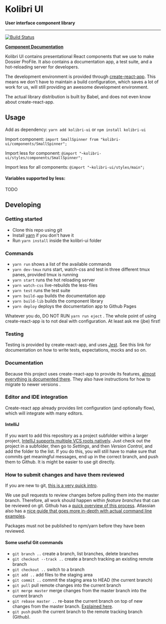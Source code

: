 # Kolibri UI

**User interface component library**

---

[![Build Status](https://travis-ci.org/dossiersolutions/kolibri-ui.svg?branch=master)](https://travis-ci.org/dossiersolutions/kolibri-ui)

**[Component Documentation](https://dossiersolutions.github.io/kolibri-ui/)**

Kolibri UI contains presentational React components that we use to make Dossier ProFile. It also contains a documentation app, a test suite, and a hot-reloading server for developers.

The development environment is provided through [create-react-app](https://github.com/facebookincubator/create-react-app). This means we don't have to maintain a build configuration, which saves a lot of work for us, will still providing an awesome development environment.

The actual library distribution is built by Babel, and does not even know about create-react-app.


## Usage

Add as dependency: `yarn add kolibri-ui` or `npm install kolibri-ui`

Import component: `import SmallSpinner from "kolibri-ui/components/SmallSpinner";`

Import less for component: `@import "~kolibri-ui/styles/components/SmallSpinner";`

Import less for all components: `@import "~kolibri-ui/styles/main";`

#### Variables supported by less:

TODO


## Developing

### Getting started

- Clone this repo using git
- Install [yarn](https://yarnpkg.com) if you don't have it
- Run `yarn install` inside the kolibri-ui folder

### Commands

- `yarn run` shows a list of the available commands
- `yarn dev-tmux` runs start, watch-css and test in three different tmux panes, provided tmux is running
- `yarn start` runs the hot reloading server
- `yarn watch-css` live-rebuilds the less-files
- `yarn test` runs the test suite
- `yarn build-app` builds the documentation app
- `yarn build-lib` builds the component library
- `yarn deploy` deploys the documentation app to Github Pages

Whatever you do, DO NOT RUN `yarn run eject` . The whole point of using create-react-app is to not deal with configuration. At least ask me (jbe) first!

### Testing

Testing is provided by create-react-app, and uses [Jest](https://facebook.github.io/jest/). See this link for documentation on how to write tests, expectations, mocks and so on.

### Documentation

Because this project uses create-react-app to provide its features, [almost everything is documented there](https://github.com/facebookincubator/create-react-app). They also have instructions for how to migrate to newer versions
.

### Editor and IDE integration

Create-react app already provides lint configuration (and optionally flow), which will integrate with many editors.

#### IntelliJ

If you want to add this repository as a project subfolder within a larger project, [IntelliJ supports multiple VCS roots natively](https://intellij-support.jetbrains.com/hc/en-us/community/posts/207052265-Multiple-git-repositories). Just check out the project in a subfolder, then go to *Settings*, and then *Version Control*, and add the folder to the list. If you do this, you will still have to make sure that commits get meaningful messages, end up in the correct branch, and push them to Github. It is might be easier to use git directly.

### How to submit changes and have them reviewed

If you are new to git, [this is a very quick intro](http://rogerdudler.github.io/git-guide/).

We use pull requests to review changes before pulling them into the master branch. Therefore, all work should happen within *feature branches* that can be reviewed on git. Github has a [quick overview of this process](https://guides.github.com/introduction/flow/). Atlassian also has a [nice guide that goes more in-depth with actual command line examples](https://www.atlassian.com/git/tutorials/comparing-workflows#feature-branch-workflow).

Packages must not be published to npm/yarn before they have been reviewed.

#### Some useful Git commands

- `git branch ..` create a branch, list branches, delete branches
- `git checkout --track ..` create a branch tracking an existing remote branch
- `git checkout ..` switch to a branch
- `git add ..` add files to the staging area
- `git commit ..` commit the staging area to HEAD (the current branch)
- `git pull` pull remote changes into the current branch
- `git merge master` merge changes from the master branch into the current branch
- `git rebase master ..` re-base the current branch on top of new changes from the master branch. [Explained here](https://www.atlassian.com/git/tutorials/merging-vs-rebasing#the-golden-rule-of-rebasing).
- `git push` push the current branch to the remote tracking branch (Github).
